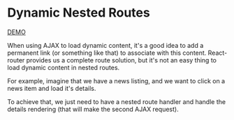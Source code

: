 # Dynamic Nested Routes

[DEMO](http://wmartins.github.io/hard-react-problems/problems/001-react-router-dynamic-routes/dist/#/news/news-1)

When using AJAX to load dynamic content, it's a good idea to add a permanent
link (or something like that) to associate with this content. React-router
provides us a complete route solution, but it's not an easy thing to load
dynamic content in nested routes.

For example, imagine that we have a news listing, and we want to click on a
news item and load it's details.

To achieve that, we just need to have a nested route handler and handle the
details rendering (that will make the second AJAX request).
